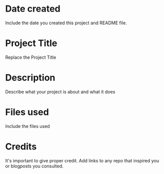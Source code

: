 # Date created
Include the date you created this project and README file.



# Project Title
Replace the Project Title



# Description
Describe what your project is about and what it does



# Files used
Include the files used



# Credits
It's important to give proper credit. Add links to any repo that inspired you or blogposts you consulted.



